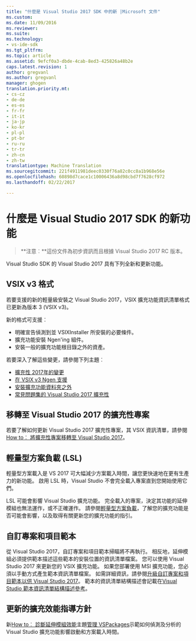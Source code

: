 ```yaml
---
title: "什麼是 Visual Studio 2017 SDK 中的新 |Microsoft 文件"
ms.custom: 
ms.date: 11/09/2016
ms.reviewer: 
ms.suite: 
ms.technology:
- vs-ide-sdk
ms.tgt_pltfrm: 
ms.topic: article
ms.assetid: 9efcf0a3-dbde-4cab-8ed3-425826a48b2e
caps.latest.revision: 1
author: gregvanl
ms.author: gregvanl
manager: ghogen
translation.priority.mt:
- cs-cz
- de-de
- es-es
- fr-fr
- it-it
- ja-jp
- ko-kr
- pl-pl
- pt-br
- ru-ru
- tr-tr
- zh-cn
- zh-tw
translationtype: Machine Translation
ms.sourcegitcommit: 221f4911981deec0330f76a82c0cc8a1b968e56e
ms.openlocfilehash: 60898d7cace1c10006436a8d98cbd7f7628cf972
ms.lasthandoff: 02/22/2017

---
```

# <a name="what39s-new-in-the-visual-studio-2017-sdk"></a>什麼是 Visual Studio 2017 SDK 的新功能

>**注意︰**這份文件為初步資訊而且根據 Visual Studio 2017 RC 版本。

Visual Studio SDK 的 Visual Studio 2017 具有下列全新和更新功能。

## <a name="vsix-v3-format"></a>VSIX v3 格式

若要支援的新的輕量級安裝之 Visual Studio 2017，VSIX 擴充功能資訊清單格式已更新為版本 3 (VSIX v3)。

新的格式可支援︰

* 明確宣告偵測到並 VSIXInstaller 所安裝的必要條件。
* 擴充功能安裝 Ngen'ing 組件。
* 安裝一般的擴充功能根目錄之外的資產。

若要深入了解這些變更，請參閱下列主題︰

* [擴充性 2017年的變更](breaking-changes-2017.md)
* [在 VSIX v3 Ngen 支援](ngen-support.md)
* [安裝擴充功能資料夾之外](set-install-root.md)
* [常見問題集的 Visual Studio 2017 擴充性](faq-2017.md)

## <a name="migrating-extensibility-project-to-visual-studio-2017"></a>移轉至 Visual Studio 2017 的擴充性專案

若要了解如何更新 Visual Studio 2017 擴充性專案，其 VSIX 資訊清單，請參閱[How to︰ 將擴充性專案移轉至 Visual Studio 2017](how-to-migrate-extensibility-projects-to-visual-studio-2017.md)。

## <a name="lightweight-solution-load-lsl"></a>輕量型方案負載 (LSL)

輕量型方案載入是 VS 2017 可大幅減少方案載入時間，讓您更快速地在更有生產力的新功能。 啟用 LSL 時，Visual Studio 不會完全載入專案直到您開始使用它們。

LSL 可能會影響 Visual Studio 擴充功能。 完全載入的專案，決定其功能的延伸模組也無法運作，或不正確運作。 請參閱[輕量型方案負載](lightweight-solution-load-extension-impact.md)，了解您的擴充功能是否可能會影響，以及取得有關更新您的擴充功能的指引。

## <a name="custom-project-and-item-templates"></a>自訂專案和項目範本

從 Visual Studio 2017，自訂專案和項目範本掃瞄將不再執行。 相反地，延伸模組必須提供範本描述這些範本的安裝位置的資訊清單檔案。 您可以使用 Visual Studio 2017 來更新您的 VSIX 擴充功能。 如果您部署使用 MSI 擴充功能，您必須以手動方式產生範本資訊清單檔案。 如需詳細資訊，請參閱[升級自訂專案和項目範本以供 Visual Studio 2017](../extensibility/upgrading-custom-project-and-item-templates-for-visual-studio-2017.md)。 範本的資訊清單結構描述會記載在[Visual Studio 範本資訊清單結構描述參考](../extensibility/visual-studio-template-manifest-schema-reference.md)。

## <a name="updated-extension-performance-guidelines"></a>更新的擴充效能指導方針

新[How to︰ 診斷延伸模組效能](how-to-diagnose-extension-performance.md)主題[管理 VSPackages](managing-vspackages.md)示範如何偵測及分析的 Visual Studio 擴充功能影響啟動和方案載入時間。

